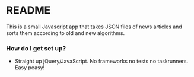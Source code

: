 # README #

This is a small Javascript app that takes JSON files of news articles and sorts them according to old and new algorithms.


### How do I get set up? ###

* Straight up jQuery/JavaScript. No frameworks no tests no taskrunners. Easy peasy!


